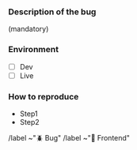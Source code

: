 ### Description of the bug
(mandatory)

### Environment 
- [ ] Dev
- [ ] Live

### How to reproduce 
- Step1
- Step2

/label ~"🪲 Bug"
/label ~"🍆 Frontend"
